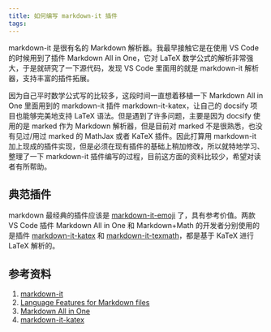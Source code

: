 ```yaml
---
title: 如何编写 markdown-it 插件
tags:
---
```


markdown-it 是很有名的 Markdown 解析器。我最早接触它是在使用 VS Code 的时候用到了插件 Markdown All in One，它对 LaTeX 数学公式的解析非常强大，于是就研究了一下源代码，发现 VS Code 里面用的就是 markdown-it 解析器，支持丰富的插件拓展。

因为自己平时数学公式写的比较多，这段时间一直想着移植一下 Markdown All in One 里面用到的 markdown-it 插件 markdown-it-katex，让自己的 docsify 项目也能够完美地支持 LaTeX 语法。但是遇到了许多问题，主要是因为 docsify 使用的是 marked 作为 Markdown 解析器，但是目前对 marked 不是很熟悉，也没有见过/用过 marked 的 MathJax 或者 KaTeX 插件。因此打算用 markdown-it 加上现成的插件实现，但是必须在现有插件的基础上稍加修改，所以就特地学习、整理了一下 markdown-it 插件编写的过程，目前这方面的资料比较少，希望对读者有所帮助。

<!-- more -->

## 典范插件

markdown 最经典的插件应该是 [markdown-it-emoji](https://github.com/markdown-it/markdown-it-emoji) 了，具有参考价值。两款 VS Code 插件 Markdown All in One 和 Markdown+Math 的开发者分别使用的是插件 [markdown-it-katex](https://github.com/upupming/markdown-it-katex) 和 [markdown-it-texmath](https://github.com/goessner/markdown-it-texmath)，都是基于 KaTeX 进行 LaTeX 解析的。

## 参考资料

1. [markdown-it](https://github.com/markdown-it/markdown-it)
2. [Language Features for Markdown files](https://github.com/Microsoft/vscode/tree/master/extensions/markdown-language-features)
3. [Markdown All in One](https://github.com/neilsustc/vscode-markdown)
4. [markdown-it-katex](https://github.com/upupming/markdown-it-katex)